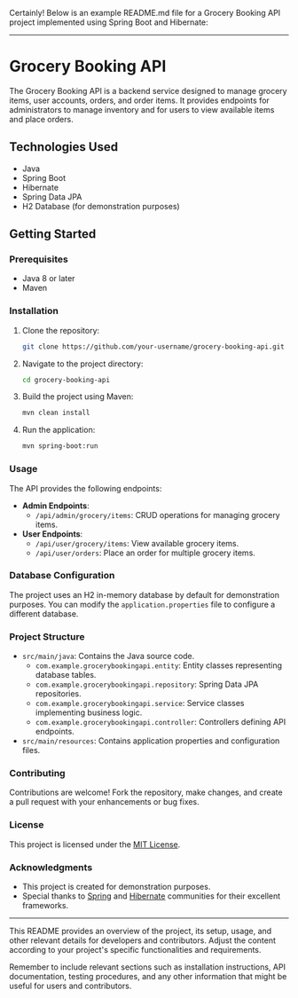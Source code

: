 Certainly! Below is an example README.md file for a Grocery Booking API project implemented using Spring Boot and Hibernate:

---

# Grocery Booking API

The Grocery Booking API is a backend service designed to manage grocery items, user accounts, orders, and order items. It provides endpoints for administrators to manage inventory and for users to view available items and place orders.

## Technologies Used

- Java
- Spring Boot
- Hibernate
- Spring Data JPA
- H2 Database (for demonstration purposes)

## Getting Started

### Prerequisites

- Java 8 or later
- Maven

### Installation

1. Clone the repository:

   ```bash
   git clone https://github.com/your-username/grocery-booking-api.git
   ```

2. Navigate to the project directory:

   ```bash
   cd grocery-booking-api
   ```

3. Build the project using Maven:

   ```bash
   mvn clean install
   ```

4. Run the application:

   ```bash
   mvn spring-boot:run
   ```

### Usage

The API provides the following endpoints:

- **Admin Endpoints**:
  - `/api/admin/grocery/items`: CRUD operations for managing grocery items.
- **User Endpoints**:
  - `/api/user/grocery/items`: View available grocery items.
  - `/api/user/orders`: Place an order for multiple grocery items.

### Database Configuration

The project uses an H2 in-memory database by default for demonstration purposes. You can modify the `application.properties` file to configure a different database.

### Project Structure

- `src/main/java`: Contains the Java source code.
  - `com.example.grocerybookingapi.entity`: Entity classes representing database tables.
  - `com.example.grocerybookingapi.repository`: Spring Data JPA repositories.
  - `com.example.grocerybookingapi.service`: Service classes implementing business logic.
  - `com.example.grocerybookingapi.controller`: Controllers defining API endpoints.
- `src/main/resources`: Contains application properties and configuration files.

### Contributing

Contributions are welcome! Fork the repository, make changes, and create a pull request with your enhancements or bug fixes.

### License

This project is licensed under the [MIT License](LICENSE).

### Acknowledgments

- This project is created for demonstration purposes.
- Special thanks to [Spring](https://spring.io/) and [Hibernate](https://hibernate.org/) communities for their excellent frameworks.

---

This README provides an overview of the project, its setup, usage, and other relevant details for developers and contributors. Adjust the content according to your project's specific functionalities and requirements.

Remember to include relevant sections such as installation instructions, API documentation, testing procedures, and any other information that might be useful for users and contributors.